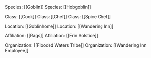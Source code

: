 Species: [[Goblin]]
Species: [[Hobgoblin]]

Class: [[Cook]]
Class: [[Chef]]
Class: [[Spice Chef]]

Location: [[Goblinhome]]
Location: [[Wandering Inn]]

Affiliation: [[Rags]]
Affiliation: [[Erin Solstice]]

Organization: [[Flooded Waters Tribe]]
Organization: [[Wandering Inn Employee]]

